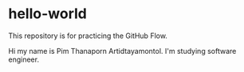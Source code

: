 # hello-world
This repository is for practicing the GitHub Flow.

Hi my name is Pim Thanaporn Artidtayamontol. I'm studying software engineer.
